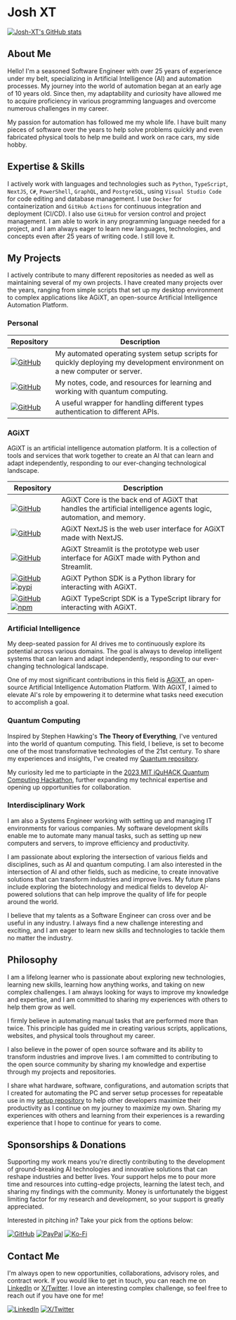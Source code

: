 # Josh XT

[![Josh-XT's GitHub stats](https://github-readme-stats.vercel.app/api?username=Josh-XT&line_height=20&include_all_commits=true&rank_icon=percentile)](https://github-readme-stats.vercel.app/api?username=Josh-XT&line_height=20&include_all_commits=true&rank_icon=percentile)

## About Me

Hello! I'm a seasoned Software Engineer with over 25 years of experience under my belt, specializing in Artificial Intelligence (AI) and automation processes. My journey into the world of automation began at an early age of 10 years old. Since then, my adaptability and curiosity have allowed me to acquire proficiency in various programming languages and overcome numerous challenges in my career.

My passion for automation has followed me my whole life. I have built many pieces of software over the years to help solve problems quickly and even fabricated physical tools to help me build and work on race cars, my side hobby.

## Expertise & Skills

I actively work with languages and technologies such as `Python`, `TypeScript`, `NextJS`, `C#`, `PowerShell`, `GraphQL`, and `PostgreSQL`, using `Visual Studio Code` for code editing and database management. I use `Docker` for containerization and `GitHub Actions` for continuous integration and deployment (CI/CD). I also use `GitHub` for version control and project management. I am able to work in any programming language needed for a project, and I am always eager to learn new languages, technologies, and concepts even after 25 years of writing code. I still love it.

## My Projects

I actively contribute to many different repositories as needed as well as maintaining several of my own projects. I have created many projects over the years, ranging from simple scripts that set up my desktop environment to complex applications like AGiXT, an open-source Artificial Intelligence Automation Platform.

### Personal

| Repository | Description |
| --- | --- |
| [![GitHub](https://img.shields.io/badge/GitHub-My%20Setup-blue?logo=github&style=plastic)](https://github.com/Josh-XT/Setup) | My automated operating system setup scripts for quickly deploying my development environment on a new computer or server. |
| [![GitHub](https://img.shields.io/badge/GitHub-Quantum%20Tests-blue?logo=github&style=plastic)](https://github.com/Josh-XT/Quantum) | My notes, code, and resources for learning and working with quantum computing. |
| [![GitHub](https://img.shields.io/badge/GitHub-ezsession-blue?logo=github&style=plastic)](https://github.com/Josh-XT/ezsession) | A useful wrapper for handling different types authentication to different APIs. |

### AGiXT

AGiXT is an artificial intelligence automation platform. It is a collection of tools and services that work together to create an AI that can learn and adapt independently, responding to our ever-changing technological landscape.

| Repository | Description |
| --- | --- |
| [![GitHub](https://img.shields.io/badge/GitHub-AGiXT%20Core-blue?logo=github&style=plastic)](https://github.com/Josh-XT/AGiXT) | AGiXT Core is the back end of AGiXT that handles the artificial intelligence agents logic, automation, and memory. |
| [![GitHub](https://img.shields.io/badge/GitHub-NextJS%20Web%20UI-blue?logo=github&style=plastic)](https://github.com/AGiXT/nextjs) | AGiXT NextJS is the web user interface for AGiXT made with NextJS. |
| [![GitHub](https://img.shields.io/badge/GitHub-Streamlit%20Web%20UI-blue?logo=github&style=plastic)](https://github.com/AGiXT/streamlit) | AGiXT Streamlit is the prototype web user interface for AGiXT made with Python and Streamlit. |
| [![GitHub](https://img.shields.io/badge/GitHub-AGiXT%20Python%20SDK-blue?logo=github&style=plastic)](https://github.com/AGiXT/python-sdk) [![pypi](https://img.shields.io/badge/pypi-AGiXT%20Python%20SDK-blue?logo=pypi&style=plastic)](https://pypi.org/project/agixtsdk/) | AGiXT Python SDK is a Python library for interacting with AGiXT. |
| [![GitHub](https://img.shields.io/badge/GitHub-AGiXT%20TypeScript%20SDK-blue?logo=github&style=plastic)](https://github.com/AGiXT/typescript-sdk) [![npm](https://img.shields.io/badge/npm-AGiXT%20TypeScript%20SDK-blue?logo=npm&style=plastic)](https://www.npmjs.com/package/agixt) | AGiXT TypeScript SDK is a TypeScript library for interacting with AGiXT. |

### Artificial Intelligence

My deep-seated passion for AI drives me to continuously explore its potential across various domains. The goal is always to develop intelligent systems that can learn and adapt independently, responding to our ever-changing technological landscape.

One of my most significant contributions in this field is [AGiXT](https://github.com/Josh-XT/AGiXT), an open-source Artificial Intelligence Automation Platform. With AGiXT, I aimed to elevate AI's role by empowering it to determine what tasks need execution to accomplish a goal.

### Quantum Computing

Inspired by Stephen Hawking's **The Theory of Everything**, I've ventured into the world of quantum computing. This field, I believe, is set to become one of the most transformative technologies of the 21st century. To share my experiences and insights, I've created my [Quantum repository](https://github.com/Josh-XT/Quantum).

My curiosity led me to particiapte in the [2023 MIT iQuHACK Quantum Computing Hackathon](https://www.iquise.mit.edu/iQuHACK/2023-01-27), further expanding my technical expertise and opening up opportunities for collaboration.

### Interdisciplinary Work

I am also a Systems Engineer working with setting up and managing IT environments for various companies. My software development skills enable me to automate many manual tasks, such as setting up new computers and servers, to improve efficiency and productivity.

I am passionate about exploring the intersection of various fields and disciplines, such as AI and quantum computing. I am also interested in the intersection of AI and other fields, such as medicine, to create innovative solutions that can transform industries and improve lives. My future plans include exploring the biotechnology and medical fields to develop AI-powered solutions that can help improve the quality of life for people around the world.

I believe that my talents as a Software Engineer can cross over and be useful in any industry. I always find a new challenge interesting and exciting, and I am eager to learn new skills and technologies to tackle them no matter the industry.

## Philosophy

I am a lifelong learner who is passionate about exploring new technologies, learning new skills, learning how anything works, and taking on new complex challenges. I am always looking for ways to improve my knowledge and expertise, and I am committed to sharing my experiences with others to help them grow as well.

I firmly believe in automating manual tasks that are performed more than twice. This principle has guided me in creating various scripts, applications, websites, and physical tools throughout my career.

I also believe in the power of open source software and its ability to transform industries and improve lives. I am committed to contributing to the open source community by sharing my knowledge and expertise through my projects and repositories.

I share what hardware, software, configurations, and automation scripts that I created for automating the PC and server setup processes for repeatable use in my [setup repository](https://github.com/Josh-XT/Setup) to help other developers maximize their productivity as I continue on my journey to maximize my own. Sharing my experiences with others and learning from their experiences is a rewarding experience that I hope to continue for years to come.

## Sponsorships & Donations

Supporting my work means you're directly contributing to the development of ground-breaking AI technologies and innovative solutions that can reshape industries and better lives. Your support helps me to pour more time and resources into cutting-edge projects, learning the latest tech, and sharing my findings with the community. Money is unfortunately the biggest limiting factor for my research and development, so your support is greatly appreciated.

Interested in pitching in? Take your pick from the options below:

[![GitHub](https://img.shields.io/badge/GitHub-Sponsor%20Josh%20XT-blue?logo=github&style=plastic)](https://github.com/sponsors/Josh-XT) [![PayPal](https://img.shields.io/badge/PayPal-Sponsor%20Josh%20XT-blue.svg?logo=paypal&style=plastic)](https://paypal.me/joshxt) [![Ko-Fi](https://img.shields.io/badge/Kofi-Sponsor%20Josh%20XT-blue.svg?logo=kofi&style=plastic)](https://ko-fi.com/joshxt)

## Contact Me

I'm always open to new opportunities, collaborations, advisory roles, and contract work. If you would like to get in touch, you can reach me on [LinkedIn](https://www.linkedin.com/in/joshxt/) or [X/Twitter](https://twitter.com/Josh_XT). I love an interesting complex challenge, so feel free to reach out if you have one for me!

[![LinkedIn](https://img.shields.io/badge/LinkedIn-Connect%20with%20Me-blue?logo=linkedin&style=plastic)](https://www.linkedin.com/in/joshxt/) [![X/Twitter](https://img.shields.io/badge/Twitter-Follow%20Me-blue?logo=x&style=plastic)](https://twitter.com/Josh_XT)
